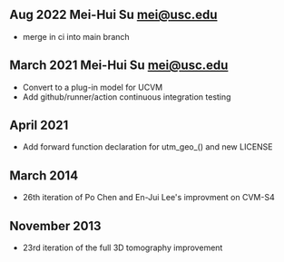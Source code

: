 ## Aug 2022 Mei-Hui Su <mei@usc.edu>
* merge in ci into main branch

## March 2021 Mei-Hui Su <mei@usc.edu>
* Convert to a plug-in model for UCVM 
* Add github/runner/action continuous integration testing 

## April 2021
* Add forward function declaration for utm_geo_() and new LICENSE

## March 2014
* 26th iteration of Po Chen and En-Jui Lee's improvment on CVM-S4

## November 2013
* 23rd iteration of the full 3D tomography improvement 

